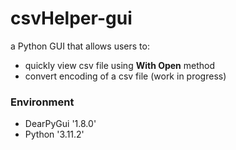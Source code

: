 # csvHelper-gui
a Python GUI that allows users to:
- quickly view csv file using **With Open** method
- convert encoding of a csv file (work in progress)

### Environment
- DearPyGui '1.8.0'
- Python '3.11.2'
